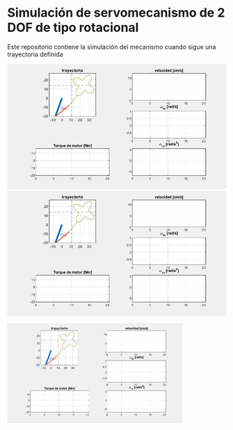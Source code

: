 # Simulación de servomecanismo de 2 DOF de tipo rotacional 

Este repositorio contiene la simulación del mecanismo cuando sigue una trayectoria definida


![Animation](https://raw.githubusercontent.com/jsduenass/PA-servomecanismos/master/Simulation.gif)
![Animation](https://github.com/jsduenass/PA-servomecanismos/blob/master/Simulation.gif)

<img src="https://raw.githubusercontent.com/jsduenass/PA-servomecanismos/master/Simulation.gif" style="width:80%;" />

